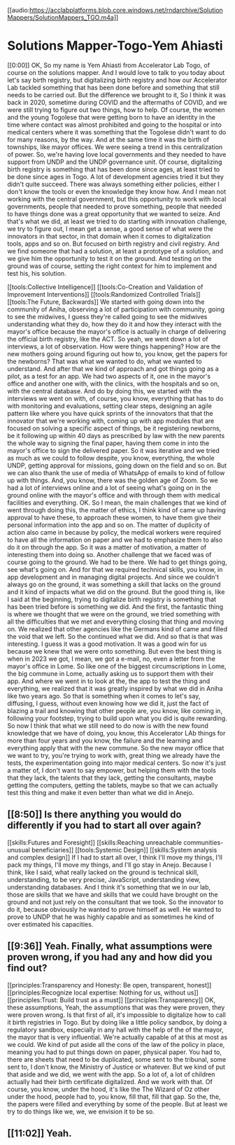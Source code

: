 [[audio:https://acclabplatforms.blob.core.windows.net/rndarchive/SolutionMappers/SolutionMappers_TGO.m4a]]

# Solutions Mapper\-Togo\-Yem Ahiasti

[[0:00]] OK, So my name is Yem Ahiasti from Accelerator Lab Togo, of course on the solutions mapper\. And I would love to talk to you today about let's say birth registry, but digitalizing birth registry and how our Accelerator Lab tackled something that has been done before and something that still needs to be carried out\. But the difference we brought to it, So I think it was back in 2020, sometime during COVID and the aftermaths of COVID, and we were still trying to figure out two things, how to help\. Of course, the women and the young Togolese that were getting born to have an identity in the time where contact was almost prohibited and going to the hospital or into medical centers where it was something that the Togolese didn't want to do for many reasons, by the way\. And at the same time it was the birth of townships, like mayor offices\. We were seeing a trend in this centralization of power\. So, we're having love local governments and they needed to have support from UNDP and the UNDP governance unit\. Of course, digitalizing birth registry is something that has been done since ages, at least tried to be done since ages in Togo\. A lot of development agencies tried it but they didn't quite succeed\. There was always something either policies, either I don't know the tools or even the knowledge they know how\. And I mean not working with the central government, but this opportunity to work with local governments, people that needed to prove something, people that needed to have things done was a great opportunity that we wanted to seize\. And that's what we did, at least we tried to do starting with innovation challenge, we try to figure out, I mean get a sense, a good sense of what were the innovators in that sector, in that domain when it comes to digitalization tools, apps and so on\. But focused on birth registry and civil registry\. And we find someone that had a solution, at least a prototype of a solution, and we give him the opportunity to test it on the ground\. And testing on the ground was of course, setting the right context for him to implement and test his, his solution\.

[[tools:Collective Intelligence]]
[[tools:Co-Creation and Validation of Improvement Interventions]]
[[tools:Randomized Controlled Trials]]
[[tools:The Future, Backwards]]
We started with going down into the community of Aniha, observing a lot of participation with community, going to see the midwives, I guess they're called going to see the midwives understanding what they do, how they do it and how they interact with the mayor's office because the mayor's office is actually in charge of delivering the official birth registry, like the ACT\. So yeah, we went down a lot of interviews, a lot of observation\. How were things happening? How are the new mothers going around figuring out how to, you know, get the papers for the newborns? That was what we wanted to do, what we wanted to understand\. And after that we kind of approach and got things going as a pilot, as a test for an app\. We had two aspects of it, one in the mayor's office and another one with, with the clinics, with the hospitals and so on, with the central database\. And do by doing this, we started with the interviews we went on with, of course, you know, everything that has to do with monitoring and evaluations, setting clear steps, designing an agile pattern like where you have quick sprints of the innovators that that the innovator that we're working with, coming up with app modules that are focused on solving a specific aspect of things, be it registering newborns, be it following up within 40 days as prescribed by law with the new parents the whole way to signing the final paper, having them come in into the mayor's office to sign the delivered paper\. So it was iterative and we tried as much as we could to follow despite, you know, everything, the whole UNDP, getting approval for missions, going down on the field and so on\. But we can also thank the use of media of WhatsApp of emails to kind of follow up with things\. And, you know, there was the golden age of Zoom\. So we had a lot of interviews online and a lot of seeing what's going on in the ground online with the mayor's office and with through them with medical facilities and everything\. OK\. So I mean, the main challenges that we kind of went through doing this, the matter of ethics, I think kind of came up having approval to have these, to approach these women, to have them give their personal information into the app and so on\. The matter of duplicity of action also came in because by policy, the medical workers were required to have all the information on paper and we had to emphasize them to also do it on through the app\. So it was a matter of motivation, a matter of interesting them into doing so\. Another challenge that we faced was of course going to the ground\. We had to be there\. We had to get things going, see what's going on\. And for that we required technical skills, you know, in app development and in managing digital projects\. And since we couldn't always go on the ground, it was something a skill that lacks on the ground and it kind of impacts what we did on the ground\. But the good thing is, like I said at the beginning, trying to digitalize birth registry is something that has been tried before is something we did\. And the first, the fantastic thing is where we thought that we were on the ground, we tried something with all the difficulties that we met and everything closing that thing and moving on\. We realized that other agencies like the Germans kind of came and filled the void that we left\. So the continued what we did\. And so that is that was interesting\. I guess it was a good motivation\. It was a good win for us because we knew that we were onto something\. But even the best thing is when in 2023 we got, I mean, we got a e\-mail, no, even a letter from the mayor's office in Lome\. So like one of the biggest circumscriptions in Lome, the big commune in Lome, actually asking us to support them with their app\. And where we went in to look at the, the app to test the thing and everything, we realized that it was greatly inspired by what we did in Aniha like two years ago\. So that is something when it comes to let's say, diffusing, I guess, without even knowing how we did it, just the fact of blazing a trail and knowing that other people are, you know, like coming in, following your footstep, trying to build upon what you did is quite rewarding\. So now I think that what we still need to do now is with the new found knowledge that we have of doing, you know, this Accelerator LAb things for more than four years and you know, the failure and the learning and everything apply that with the new commune\. So the new mayor office that we want to try, you're trying to work with, great thing we already have the tests, the experimentation going into major medical centers\. So now it's just a matter of, I don't want to say empower, but helping them with the tools that they lack, the talents that they lack, getting the consultants, maybe getting the computers, getting the tablets, maybe so that we can actually test this thing and make it even better than what we did in Anejo\.

## [[8:50]] Is there anything you would do differently if you had to start all over again?

[[skills:Futures and Foresight]]
[[skills:Reaching unreachable communities-unusual beneficiaries]]
[[tools:Systemic Design]]
[[skills:System analysis and complex design]]
If I had to start all over, I think I'll move my things, I'll pack my things, I'll move my things, and I'll go stay in Anejo\. Because I think, like I said, what really lacked on the ground is technical skill, understanding, to be very precise, JavaScript, understanding view, understanding databases\. And I think it's something that we in our lab, those are skills that we have and skills that we could have brought on the ground and not just rely on the consultant that we took\. So the innovator to do it, because obviously he wanted to prove himself as well\. He wanted to prove to UNDP that he was highly capable and as sometimes he kind of over estimated his capacities\.

## [[9:36]] Yeah\. Finally, what assumptions were proven wrong, if you had any and how did you find out?

[[principles:Transparency and Honesty: Be open, transparent, honest]]
[[principles:Recognize local expertise: Nothing for us, without us]]
[[principles:Trust: Build trust as a must]]
[[principles:Transparency]]
OK, these assumptions, Yeah, the assumptions that was they were proven, they were proven wrong\. Is that first of all, it's impossible to digitalize how to call it birth registries in Togo\. But by doing like a little policy sandbox, by doing a regulatory sandbox, especially in any hall with the help of the of the mayor, the mayor that is very influential\. We're actually capable of at this at most as we could\. We kind of put aside all the cons of the law of the policy in place, meaning you had to put things down on paper, physical paper\. You had to, there are sheets that need to be duplicated, some sent to the tribunal, some sent to, I don't know, the Ministry of Justice or whatever\. But we kind of put that aside and we did, we went with the app\. So a lot of, a lot of children actually had their birth certificate digitalized\. And we work with that\. Of course, you know, under the hood, it's like the The Wizard of Oz other under the hood, people had to, you know, fill that, fill that gap\. So the, the, the papers were filled and everything by some of the people\. But at least we try to do things like we, we, we envision it to be so\.

## [[11:02]] Yeah\.
